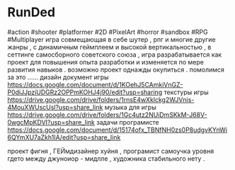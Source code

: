 # RunDed
#action #shooter #platformer #2D #PixelArt  #horror #sandbox #RPG #Multiplayer
игра совмещающая в себе шутер , рпг и многие другие жанры , с динамичным геймплеем и высокой вертикальностью , в сеттинге самосборного советского союза , игра разрабатывается как проект для повышения опыта разработки и изменяется по мере развития навыков . возможно проект однажды окупиться . помолимся за это ……
дизайн документ игры https://docs.google.com/document/d/1KOehJ5CAmkiVnGZ-P0diJJpziUDGRz2OPPmKOHJ4j90/edit?usp=sharing
текстуры игры https://drive.google.com/drive/folders/1rnsE4wXklckg2WJVnis-4MouXWUscUsl?usp=share_link
музыка для игры https://drive.google.com/drive/folders/1Gc4utz2NUiDmSKkM-J68V-0wgcMpKDVI?usp=share_link
задачи програмисте https://docs.google.com/document/d/15174ofx_TBNfNH0zs0P8udgvKYnWi6QYmXU7aZkh1IA/edit?usp=share_link

проект фигня , ГЕЙмдизайнер хуйня , програмист самоучка уровня гдето между джуноиор - мидлле , художника стабильного нету .
